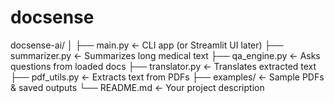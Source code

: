 # docsense
docsense-ai/
│
├── main.py               ← CLI app (or Streamlit UI later)
├── summarizer.py         ← Summarizes long medical text
├── qa_engine.py          ← Asks questions from loaded docs
├── translator.py         ← Translates extracted text
├── pdf_utils.py          ← Extracts text from PDFs
├── examples/             ← Sample PDFs & saved outputs
└── README.md             ← Your project description